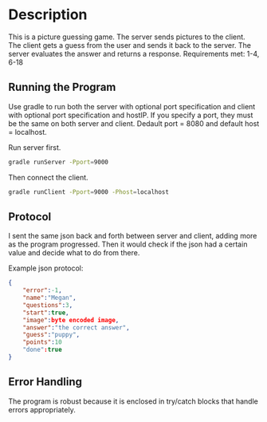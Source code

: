 # Description
This is a picture guessing game. The server sends pictures to the client. The client gets a guess from the user and sends it back to the server. The server evaluates the answer and returns a response.
Requirements met: 1-4, 6-18

## Running the Program

Use gradle to run both the server with optional port specification and client with optional port specification and hostIP. If you specify a port, they must be the same on both server and client. Dedault port = 8080 and default host = localhost.

Run server first.
```bash
gradle runServer -Pport=9000
```
Then connect the client.
```bash
gradle runClient -Pport=9000 -Phost=localhost
```

## Protocol
I sent the same json back and forth between server and client, adding more as the program progressed. Then it would check if the json had a certain value and decide what to do from there.

Example json protocol:
```json
{
    "error":-1,
    "name":"Megan",
    "questions":3,
    "start":true,
    "image":byte encoded image,
    "answer":"the correct answer",
    "guess":"puppy",
    "points":10
    "done":true
}
```

## Error Handling
The program is robust because it is enclosed in try/catch blocks that handle errors appropriately.
